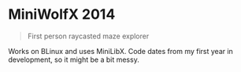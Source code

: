 # MiniWolfX 2014
> First person raycasted maze explorer

Works on BLinux and uses MiniLibX. Code dates from my first year in development, so it might be a bit messy.
